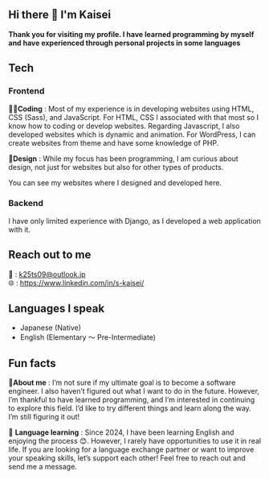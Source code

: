 ## Hi there 👋 I'm Kaisei
**Thank you for visiting my profile. I have learned programming by myself and have experienced through personal projects in some languages**

## Tech
### Frontend
**👨‍💻Coding** : Most of my experience is in developing websites using HTML, CSS (Sass), and JavaScript. For HTML, CSS I associated with that most so I know how to coding or develop websites. Regarding Javascript, I also developed websites which is dynamic and animation. For WordPress, I can create websites from theme and have some knowledge of PHP.  

**🎨Design** : While my focus has been programming, I am curious about design, not just for websites but also for other types of products.  

You can see my websites where I designed and developed here. 

### Backend
I have only limited experience with Django, as I developed a web application with it.

## Reach out to me
📩 : k25ts09@outlook.jp  
🌐 : https://www.linkedin.com/in/s-kaisei/


## Languages I speak
- Japanese (Native)  
- English (Elementary ～ Pre-Intermediate) 
  


## Fun facts
🙋**About me** : I’m not sure if my ultimate goal is to become a software engineer. I also haven’t figured out what I want to do in the future. However, I’m thankful to have learned programming, and I’m interested in continuing to explore this field. I’d like to try different things and learn along the way. I’m still figuring it out!  

🌱 **Language learning** : Since 2024, I have been learning English and enjoying the process 😊. However, I rarely have opportunities to use it in real life. If you are looking for a language exchange partner or want to improve your speaking skills, let’s support each other! Feel free to reach out and send me a message.

<!--
**k-datacloud/k-datacloud** is a ✨ _special_ ✨ repository because its `README.md` (this file) appears on your GitHub profile.

Here are some ideas to get you started:

- 🔭 I’m currently working on ...
- 🌱 I’m currently learning ...
- 👯 I’m looking to collaborate on ...
- 🤔 I’m looking for help with ...
- 💬 Ask me about ...
- 📫 How to reach me: ...
- 😄 Pronouns: ...
- ⚡ Fun fact: ...
-->
